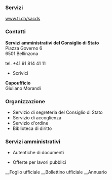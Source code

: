 ###  Servizi

www.ti.ch/sacds

###  Contatti

**Servizi amministrativi del Consiglio di Stato**  
Piazza Governo 6  
6501 Bellinzona

tel. +41 91 814 41 11  

  * Scrivici

 **Capoufficio**  
Giuliano Morandi

###  Organizzazione

  * Servizio di segreteria del Consiglio di Stato
  * Servizio di accoglienza 
  * Servizio d'ordine
  * Biblioteca di diritto

###  Servizi amministrativi

  * Autentiche di documenti

  * Offerte per lavori pubblici

__Foglio ufficiale __Bollettino ufficiale __Annuario

